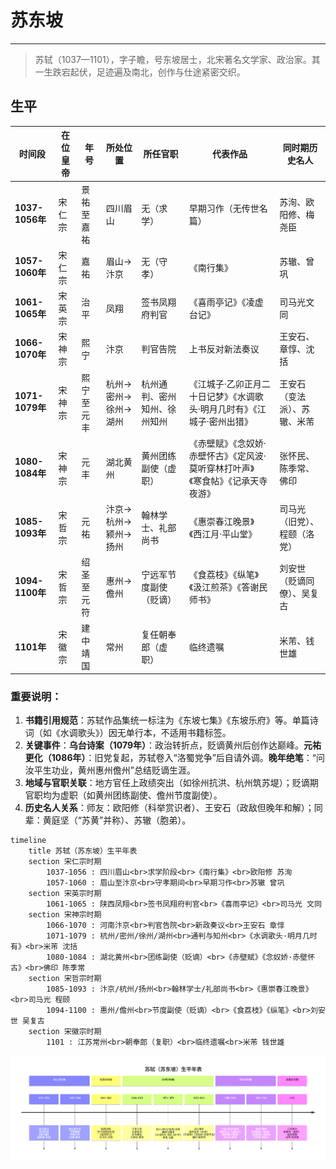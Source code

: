 # 苏东坡

---

> 苏轼（1037—1101），字子瞻，号东坡居士，北宋著名文学家、政治家。其一生跌宕起伏，足迹遍及南北，创作与仕途紧密交织。



## 生平



| **时间段**      | **在位皇帝** | **年号**   | **所处位置**        | **所任官职**                 | **代表作品**                                                 | **同时期历史名人**           |
| --------------- | ------------ | ---------- | ------------------- | ---------------------------- | ------------------------------------------------------------ | ---------------------------- |
| **1037-1056年** | 宋仁宗       | 景祐至嘉祐 | 四川眉山            | 无（求学）                   | 早期习作（无传世名篇）                                       | 苏洵、欧阳修、梅尧臣         |
| **1057-1060年** | 宋仁宗       | 嘉祐       | 眉山→汴京           | 无（守孝）                   | 《南行集》                                                   | 苏辙、曾巩                   |
| **1061-1065年** | 宋英宗       | 治平       | 凤翔                | 签书凤翔府判官               | 《喜雨亭记》《凌虚台记》                                     | 司马光文同                   |
| **1066-1070年** | 宋神宗       | 熙宁       | 汴京                | 判官告院                     | 上书反对新法奏议                                             | 王安石、章惇、沈括           |
| **1071-1079年** | 宋神宗       | 熙宁至元丰 | 杭州→密州→徐州→湖州 | 杭州通判、密州知州、徐州知州 | 《江城子·乙卯正月二十日记梦》《水调歌头·明月几时有》《江城子·密州出猎》 | 王安石（变法派）、苏辙、米芾 |
| **1080-1084年** | 宋神宗       | 元丰       | 湖北黄州            | 黄州团练副使（虚职）         | 《赤壁赋》《念奴娇·赤壁怀古》《定风波·莫听穿林打叶声》《寒食帖》《记承天寺夜游》 | 张怀民、陈季常、佛印         |
| **1085-1093年** | 宋哲宗       | 元祐       | 汴京→杭州→颍州→扬州 | 翰林学士、礼部尚书           | 《惠崇春江晚景》《西江月·平山堂》                            | 司马光（旧党）、程颐（洛党） |
| **1094-1100年** | 宋哲宗       | 绍圣至元符 | 惠州→儋州           | 宁远军节度副使（贬谪）       | 《食荔枝》《纵笔》《汲江煎茶》《答谢民师书》                 | 刘安世（贬谪同僚）、吴复古   |
| **1101年**      | 宋徽宗       | 建中靖国   | 常州                | 复任朝奉郎（虚职）           | 临终遗嘱                                                     | 米芾、钱世雄                 |

### 重要说明：

1. **书籍引用规范**：苏轼作品集统一标注为《东坡七集》《东坡乐府》等。单篇诗词（如《水调歌头》）因无单行本，不适用书籍标签。
2. **关键事件**：**乌台诗案（1079年）**：政治转折点，贬谪黄州后创作达巅峰。**元祐更化（1086年）**：旧党复起，苏轼卷入“洛蜀党争”后自请外调。**晚年绝笔**：“问汝平生功业，黄州惠州儋州”总结贬谪生涯。
3. **地域与官职关联**：地方官任上政绩突出（如徐州抗洪、杭州筑苏堤）；贬谪期官职均为虚职（如黄州团练副使、儋州节度副使）。
4. **历史名人关系**：师友：欧阳修（科举赏识者）、王安石（政敌但晚年和解）；同辈：黄庭坚（“苏黄”并称）、苏辙（胞弟）。



```mermaid
timeline
    title 苏轼（苏东坡）生平年表
    section 宋仁宗时期
        1037-1056 : 四川眉山<br>求学阶段<br>《南行集》<br>欧阳修 苏洵
        1057-1060 : 眉山至汴京<br>守孝期间<br>早期习作<br>苏辙 曾巩
    section 宋英宗时期
        1061-1065 : 陕西凤翔<br>签书凤翔府判官<br>《喜雨亭记》<br>司马光 文同
    section 宋神宗时期
        1066-1070 : 河南汴京<br>判官告院<br>新政奏议<br>王安石 章惇
        1071-1079 : 杭州/密州/徐州/湖州<br>通判与知州<br>《水调歌头·明月几时有》<br>米芾 沈括
        1080-1084 : 湖北黄州<br>团练副使（贬谪）<br>《赤壁赋》《念奴娇·赤壁怀古》<br>佛印 陈季常
    section 宋哲宗时期
        1085-1093 : 汴京/杭州/扬州<br>翰林学士/礼部尚书<br>《惠崇春江晚景》<br>司马光 程颐
        1094-1100 : 惠州/儋州<br>节度副使（贬谪）<br>《食荔枝》《纵笔》<br>刘安世 吴复古
    section 宋徽宗时期
        1101 : 江苏常州<br>朝奉郎（复职）<br>临终遗嘱<br>米芾 钱世雄
```

![image-20250828092748999](./image-20250828092748999.png)

